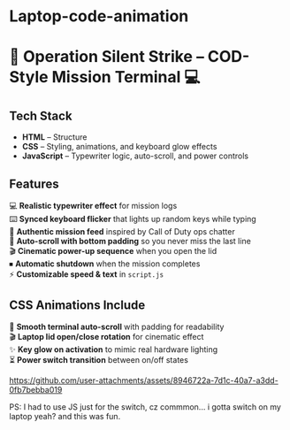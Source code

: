 # Laptop-code-animation



# 🎯 Operation Silent Strike – COD-Style Mission Terminal 💻


## Tech Stack
- **HTML** – Structure  
- **CSS** – Styling, animations, and keyboard glow effects  
- **JavaScript** – Typewriter logic, auto-scroll, and power controls  


## Features
💻 **Realistic typewriter effect** for mission logs  
⌨️ **Synced keyboard flicker** that lights up random keys while typing  
📜 **Authentic mission feed** inspired by Call of Duty ops chatter  
📏 **Auto-scroll with bottom padding** so you never miss the last line  
🎬 **Cinematic power-up sequence** when you open the lid  
⏹ **Automatic shutdown** when the mission completes  
⚡ **Customizable speed & text** in `script.js`  


## CSS Animations Include 
📜 **Smooth terminal auto-scroll** with padding for readability  
🎬 **Laptop lid open/close rotation** for cinematic effect  
✨ **Key glow on activation** to mimic real hardware lighting  
⏳ **Power switch transition** between on/off states  

https://github.com/user-attachments/assets/8946722a-7d1c-40a7-a3dd-0fb7bebba019

PS: I had to use JS just for the switch, cz commmon... i gotta switch on my laptop yeah? and this was fun.




